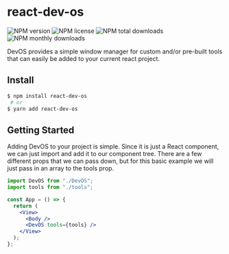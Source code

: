 # react-dev-os

![NPM version](https://img.shields.io/npm/v/react-dev-os.svg?style=flat)
![NPM license](https://img.shields.io/npm/l/react-dev-os.svg?style=flat)
![NPM total downloads](https://img.shields.io/npm/dt/react-dev-os.svg?style=flat)
![NPM monthly downloads](https://img.shields.io/npm/dm/react-dev-os.svg?style=flat)

DevOS provides a simple window manager for custom and/or pre-built tools that can easily be added to your current react project.

## Install

```bash
$ npm install react-dev-os
 # or
$ yarn add react-dev-os
```

## Getting Started

Adding DevOS to your project is simple. Since it is just a React component, we can just import and add it to our component tree. There are a few different props that we can pass down, but for this basic example we will just pass in an array to the tools prop.

```jsx
import DevOS from "./DevOS";
import tools from "./tools";

const App = () => {
  return (
    <View>
      <Body />
      <DevOS tools={tools} />
    </View>
  );
};
```

